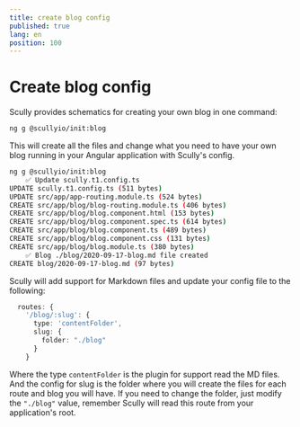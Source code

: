 ```yaml
---
title: create blog config
published: true
lang: en
position: 100
---
```


# Create blog config

Scully provides schematics for creating your own blog in one command:

```bash
ng g @scullyio/init:blog
```

This will create all the files and change what you need to have your own blog running
in your Angular application with Scully's config.

```bash
ng g @scullyio/init:blog
    ✅️ Update scully.t1.config.ts
UPDATE scully.t1.config.ts (511 bytes)
UPDATE src/app/app-routing.module.ts (524 bytes)
CREATE src/app/blog/blog-routing.module.ts (406 bytes)
CREATE src/app/blog/blog.component.html (153 bytes)
CREATE src/app/blog/blog.component.spec.ts (614 bytes)
CREATE src/app/blog/blog.component.ts (489 bytes)
CREATE src/app/blog/blog.component.css (131 bytes)
CREATE src/app/blog/blog.module.ts (380 bytes)
    ✅️ Blog ./blog/2020-09-17-blog.md file created
CREATE blog/2020-09-17-blog.md (97 bytes)
```

Scully will add support for Markdown files and update your config file to the following:

```typescript
  routes: {
    '/blog/:slug': {
      type: 'contentFolder',
      slug: {
        folder: "./blog"
      }
    }
```

Where the type `contentFolder` is the plugin for support read the MD files.
And the config for slug is the folder where you will create the files for each route and blog you will have.
If you need to change the folder, just modify the `"./blog"` value, remember Scully will read
this route from your application's root.
